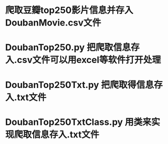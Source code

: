 # 爬取豆瓣top250影片信息并存入DoubanMovie.csv文件

# DoubanTop250.py 把爬取信息存入.csv文件可以用excel等软件打开处理

# DoubanTop250Txt.py 把爬取得信息存入.txt文件

# DoubanTop250TxtClass.py 用类来实现爬取信息存入.txt文件
